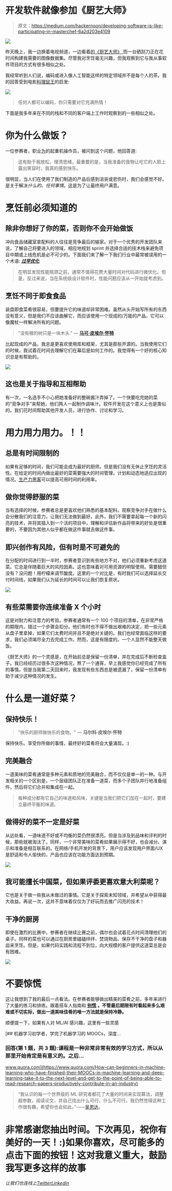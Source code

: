 # 开发软件就像参加《厨艺大师》

> 原文：<https://medium.com/hackernoon/developing-software-is-like-participating-in-masterchef-6a2d203e4109>

![](img/edfb24955bb9437943fd4e3e9e5f5dc1.png)

昨天晚上，我一边换着电视频道，一边看着[的《厨艺大师》](https://hackernoon.com/tagged/masterchef),而一台硒刮刀正在花时间构建我需要的图像数据集。尽管我对烹饪毫无兴趣，但我观察到它与我从事软件项目的方式有很多相似之处。

我经常听到人们说，编码或进入像人工智能这样的特定领域并不是每个人的茶。我的回答受到电影[料理鼠王](https://en.wikipedia.org/wiki/Ratatouille_(film))的启发:

![](img/5db3aa396c6db91bb6a1232027ac63cd.png)

> 任何人都可以编码，你只需要对它充满热情！

下面是我多年来在不同的栈和不同的客户端上工作时观察到的一些相似之处。

# 你为什么做饭？

一位参赛者，职业[为](https://hackernoon.com/tagged/profession)的起重机操作员，被问到这个问题，他回答道:

> 这有助于我放松，理清思绪，最重要的是，当我准备的食物让吃它的人脸上露出笑容时，我真的感到快乐。

很明显，当人们在使用了我们制造的产品后感到沮丧或悲伤时，我们会感觉不好。是关于解决*什么的。任何事情*。这是为了让最终用户满意。

# 烹饪前必须知道的

## 除非你想好了你的菜，否则你不会开始做饭

冲向食品储藏室拿配料的人往往是竞争最后的输家。对于一个优秀的开发团队来说，了解自己将要进入的领域，相应地规划 sprint 并选择合适的技术栈来避免项目中期或上线危机是必不可少的。下面我们来了解一下我们行业中最常被误用的一个术语: [***过早优化***](http://ubiquity.acm.org/article.cfm?id=1513451)

> 在明显发现性能瓶颈之前，通常不值得花费大量时间对代码进行微优化。但是，反过来说，当在系统级设计软件时，性能问题应该从一开始就考虑到。

## 烹饪不同于即食食品

装盘即食菜肴很容易，但要提升它的味道却非常困难。虽然从头开始写所有的东西没有意义，但是我们不应该曲解它，而应该使用一个现成的/万能的产品，它可以像魔杖一样解决所有的问题。

> "没有根的树只是一块木头."
> ― [**马可·皮埃尔·怀特**](https://en.wikipedia.org/wiki/Marco_Pierre_White)

比起现成的产品，我总是更喜欢使用库和框架，尤其是那些开源的。当我使用它们的时候，我试着花时间去理解它们在幕后是如何工作的。我觉得有一个好的核心知识总是有帮助的。

![](img/3328a62e3f721b7919949118e9981c9d.png)

## 这也是关于指导和互相帮助

有一次，一名选手不小心把她准备好的整碗酱汁弄掉了。一个快要吃完她的菜的“竞争对手”来帮她，他们两人一起制作调味汁。软件开发在这个意义上也是类似的。我们花时间帮助其他开发人员，进行协作、讨论和学习。

# 用力用力用力。！！

## 总是有时间限制的

如果有足够的时间，我们可能会成为最好的厨师。但是我们没有无休止烹饪的灵活性。在给定的时间内做出最好的菜需要强大的时间管理，计划和动态地适应出现的情况。[生产力黑客](https://hackernoon.com/how-i-boost-my-development-environment-to-focus-on-task-at-hand-9dbfc13b7829)可以提高可用时间的利用率。

## **做你觉得舒服的菜**

当有选择的时候，参赛者总是更喜欢他们熟悉的基本配料。观察竞争对手在做什么会分散我们的注意力，让我们无法做到最好。此外，我们不需要拿起每一个新的闪亮的技术，并将其插入到一个活的项目中。理解和评估新作品将带来的好处是很重要的，不要因为其他人似乎都在做这件事就去做这件事。

## 即兴创作有风险，但有时是不可避免的

在分配的时间进行到一半时，参赛者意识到有些地方不对，他们必须重新考虑这道菜。它总是伴随着巨大的风险因素。这也意味着对可用资源的明智使用。需要醋但没有？没问题！用柠檬来调节酸度。这里的一个对比是，有时我们可以选择延长交付时间线，如果我们认为延长的时间可以让我们恢复原状。

![](img/8d6f8ea1667f5b2c2947ec427b11d8db.png)

## **有些菜需要你连续准备 X 个小时**

这是对耐力和注意力的考验。参赛者通常有一个 100 个项目的清单，在非常严格的期限内，错过一个步骤会扣分。他们有时也不得不做出艰难的决定，把一些元素从盘子里拿掉，如果它们太费时间并且不是绝对关键的。我们也经常面临这样的要求，我们必须竭尽全力去完成工作。然而，这是有限度的。一个人显然不能整天做饭。

《厨艺大师》的一个灵感是，在开始前总是保留一份清单，并在完成后不断检查盒子。我已经经历过很多次这种情况，熬了一个通宵，早上我感觉你已经完成了所有的事情。但是当我第二天回来时，我发现有些东西总是被遗漏了。保留一份清单有助于减少这种情况的发生。

# 什么是一道好菜？

## 保持快乐！

> "快乐的厨师做快乐的食物。"
> ― **马尔科·皮埃尔·怀特**

保持快乐。享受你所做的事情，最终好的菜肴将会大量涌现。:)

## **完美融合**

一道美味的菜肴通常是多种元素和质地的完美融合，而不仅仅是单一的一种。与开发相关的一个区别是，一个层级团队正在准备一道菜，而多个子团队并行地准备组件，然后将它们合并和集成在一起。

> 每种成分都有它自己的味道和风味，关键是当我们把它们加在一起时，要建立最终平衡的味道。

## **做得好的菜不一定是好菜**

从远处看，一道味道不好或不均衡的菜仍然很漂亮。但是当涉及到品味和评判的时候，那些就被淘汰了。同样，一个非常美味的菜肴如果展示得不好，也会减分。演示和准备是相互联系的。在网络/手机开发的背景下，用户应该发现用户界面/UX 是舒适和令人愉快的，产品也应该在功能方面达到预期。

![](img/97b459210a4bfb64d9f717da4baed9f5.png)

## 我可能擅长中国菜，但如果评委更喜欢意大利菜呢？

它也是关于做一些我从未做过的事情。它是关于探索未知领域，并希望从中获得最大收益。再说一次，这并不意味着仅仅为了好玩而去推广闪亮的技术！

## **干净的厨房**

即使在激烈的比赛中，参赛者在继续比赛之前，偶尔也会试着花点时间清理他们的桌子。同样的菜也可以通过在厨房里磕磕绊绊、焚烧物品、保存不干净的盘子和器皿来烹饪。但是，如果代码实践和流程不到位，向大规模的客户提供这道菜总是会有困难。

![](img/e292d683d458494c6c0f3abda7bbc0f5.png)

# 不要惊慌

这让我想到了我的最后一点看法。在参赛者能够做出精美的菜肴之前，多年来进行了大量的练习和排练。跟着搭车人指南和 [**别慌**](https://en.wikipedia.org/wiki/Phrases_from_The_Hitchhiker%27s_Guide_to_the_Galaxy#Don.27t_Panic) **。不管最后期限有时看起来多么艰难或不切实际，做出一道美味佳肴的唯一方法就是保持冷静。**

顺便提一下，如果有人对 ML/AI 感兴趣，这里有一些灵感

[](https://www.quora.com/How-can-beginners-in-machine-learning-who-have-finished-their-MOOCs-in-machine-learning-and-deep-learning-take-it-to-the-next-level-and-get-to-the-point-of-being-able-to-read-research-papers-productively-contribute-in-an-industry) [## 机器学习初学者，学完了机器学习的 MOOCs，深度…

### 回答(第 1 题，共 3 题):课程是一种非常非常有效的学习方式，所以从那里开始肯定是有意义的。之后…

www.quora.com](https://www.quora.com/How-can-beginners-in-machine-learning-who-have-finished-their-MOOCs-in-machine-learning-and-deep-learning-take-it-to-the-next-level-and-get-to-the-point-of-being-able-to-read-research-papers-productively-contribute-in-an-industry) 

> “我认识的每一个世界级的 ML 研究者都花了大量的时间来实现算法，调整超参数，阅读论文，并自己找出什么可行，什么不可行。我仍然觉得这种工作很有趣，希望你也会如此。”——[吴恩达](https://medium.com/u/592ce2a67248?source=post_page-----6a2d203e4109--------------------------------)。

# 非常感谢您抽出时间。下次再见，祝你有美好的一天！:)如果你喜欢，尽可能多的点击下面的按钮！这对我意义重大，鼓励我写更多这样的故事

*让我们也连线上*[*Twitter*](https://twitter.com/kartik_godawat)*[*Linkedin*](https://in.linkedin.com/in/kartik-godawat-aaa18420)*